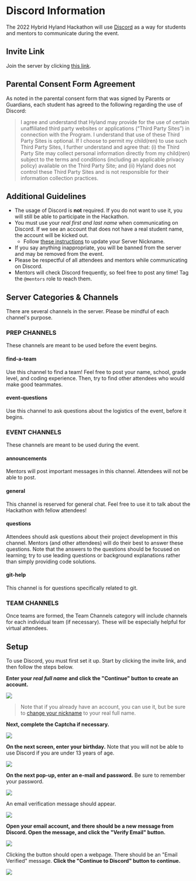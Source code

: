# Discord Information
The 2022 Hybrid Hyland Hackathon will use [Discord](https://discord.com/) as a way for students and mentors to communicate during the event.

## Invite Link
Join the server by clicking [this link](https://discord.gg/tu9H9yfRkx).

## Parental Consent Form Agreement 
As noted in the parental consent form that was signed by Parents or Guardians, each student has agreed to the following regarding the use of Discord: 

>I agree and understand that Hyland may provide for the use of certain unaffiliated third party websites or applications (“Third Party Sites”) in connection with the Program. I understand that use of these Third Party Sites is optional. If I choose to permit my child(ren) to use such Third Party Sites, I further understand and agree that: (i) the Third Party Site may collect personal information directly from my child(ren) subject to the terms and conditions (including an applicable privacy policy) available on the Third Party Site; and (ii) Hyland does not control these Third Party Sites and is not responsible for their information collection practices.

## Additional Guidelines
- The usage of Discord is **not** required. If you do not want to use it, you will still be able to participate in the Hackathon.
- You must use your _real first and last name_ when communicating on Discord. If we see an account that does not have a real student name, the account will be kicked out.
    - Follow [these instructions](https://support.discord.com/hc/en-us/articles/219070107-Server-Nicknames) to update your Server Nickname.
- If you say anything inappropriate, you will be banned from the server and may be removed from the event.
- Please be respectful of all attendees and mentors while communicating on Discord.
- Mentors will check Discord frequently, so feel free to post any time! Tag the `@mentors` role to reach them.

## Server Categories & Channels
There are several channels in the server. Please be mindful of each channel's purpose.

### PREP CHANNELS
These channels are meant to be used before the event begins.

#### find-a-team
Use this channel to find a team! Feel free to post your name, school, grade level, and coding experience. Then, try to find other attendees who would make good teammates.

#### event-questions
Use this channel to ask questions about the logistics of the event, before it begins.

### EVENT CHANNELS
These channels are meant to be used during the event.

#### announcements
Mentors will post important messages in this channel. Attendees will not be able to post.

#### general
This channel is reserved for general chat. Feel free to use it to talk about the Hackathon with fellow attendees!

#### questions
Attendees should ask questions about their project development in this channel. Mentors (and other attendees) will do their best to answer these questions. Note that the answers to the questions should be focused on learning; try to use leading questions or background explanations rather than simply providing code solutions.

#### git-help
This channel is for questions specifically related to git.

### TEAM CHANNELS
Once teams are formed, the Team Channels category will include channels for each individual team (if necessary). These will be especially helpful for virtual attendees.

## Setup
To use Discord, you must first set it up. Start by clicking the invite link, and then follow the steps below.

**Enter your _real full name_ and click the "Continue" button to create an account.**  

![](https://i.imgur.com/RGFZWW3.png)

>Note that if you already have an account, you can use it, but be sure to [change your nickname](https://support.discord.com/hc/en-us/articles/219070107-Server-Nicknames) to your real full name.

**Next, complete the Captcha if necessary.**

![](https://i.imgur.com/43L8YHd.png)

**On the next screen, enter your birthday.** Note that you will not be able to use Discord if you are under 13 years of age.  

![](https://i.imgur.com/yXs5XFg.png)

**On the next pop-up, enter an e-mail and password.** Be sure to remember your password.

![](https://i.imgur.com/CQvdSTB.png)

An email verification message should appear.  

![](https://i.imgur.com/f908dkS.png)

**Open your email account, and there should be a new message from Discord. Open the message, and click the "Verify Email" button.**  

![](https://i.imgur.com/NjYMHRO.png)

Clicking the button should open a webpage. There should be an "Email Verified" message. **Click the "Continue to Discord" button to continue.**  

![](https://i.imgur.com/BE36s1P.png)